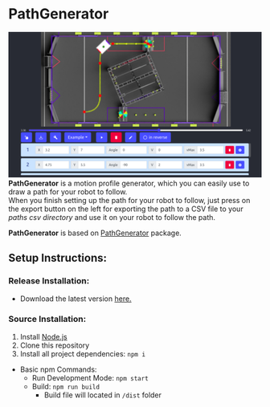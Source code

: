# PathGenerator

![App view](./app_view.png)
**PathGenerator** is a motion profile generator, which you can easily use to draw a path for your robot to follow. <br/>
When you finish setting up the path for your robot to follow, just press on the export button on the left for exporting
the path to a CSV file to your _paths csv directory_ and use it on your robot to follow the path.

**PathGenerator** is based on [PathGenerator](https://www.npmjs.com/package/path-generator) package.

## Setup Instructions:

### Release Installation:

- Download the latest version [here.](https://github.com/matanabc/path-generator-app/releases)

### Source Installation:

1. Install [Node.js](https://nodejs.org)
1. Clone this repository
1. Install all project dependencies: `npm i`

- Basic npm Commands:
  - Run Development Mode: `npm start`
  - Build: `npm run build`
    - Build file will located in `/dist` folder
